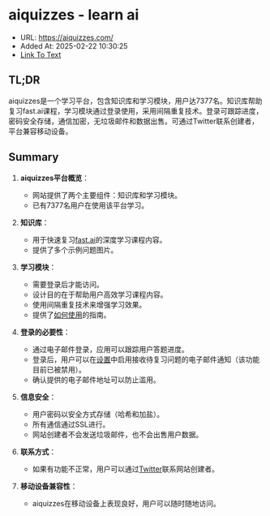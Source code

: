 # aiquizzes - learn ai
- URL: https://aiquizzes.com/
- Added At: 2025-02-22 10:30:25
- [Link To Text](2025-02-22-aiquizzes---learn-ai_raw.md)

## TL;DR
aiquizzes是一个学习平台，包含知识库和学习模块，用户达7377名。知识库帮助复习fast.ai课程，学习模块通过登录使用，采用间隔重复技术。登录可跟踪进度，密码安全存储，通信加密，无垃圾邮件和数据出售。可通过Twitter联系创建者，平台兼容移动设备。

## Summary
1. **aiquizzes平台概览**：
   - 网站提供了两个主要组件：知识库和学习模块。
   - 已有7377名用户在使用该平台学习。

2. **知识库**：
   - 用于快速复习[fast.ai](https://www.fast.ai/)的深度学习课程内容。
   - 提供了多个示例问题图片。

3. **学习模块**：
   - 需要登录后才能访问。
   - 设计目的在于帮助用户高效学习课程内容。
   - 使用间隔重复技术来增强学习效果。
   - 提供了[如何使用](https://aiquizzes.com/howto)的指南。

4. **登录的必要性**：
   - 通过电子邮件登录，应用可以跟踪用户答题进度。
   - 登录后，用户可以在[设置](https://aiquizzes.com/settings)中启用接收待复习问题的电子邮件通知（该功能目前已被禁用）。
   - 确认提供的电子邮件地址可以防止滥用。

5. **信息安全**：
   - 用户密码以安全方式存储（哈希和加盐）。
   - 所有通信通过SSL进行。
   - 网站创建者不会发送垃圾邮件，也不会出售用户数据。

6. **联系方式**：
   - 如果有功能不正常，用户可以通过[Twitter](https://twitter.com/radekosmulski)联系网站创建者。

7. **移动设备兼容性**：
   - aiquizzes在移动设备上表现良好，用户可以随时随地访问。
